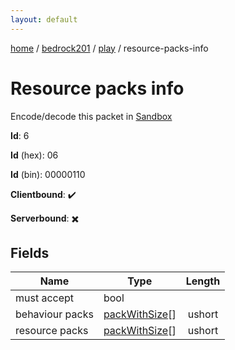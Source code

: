```yaml
---
layout: default
---
```


[home](/)  /  [bedrock201](/protocol/bedrock201)  /  [play](/protocol/bedrock201/play)  /  resource-packs-info

# Resource packs info

Encode/decode this packet in [Sandbox](../../../sandbox/bedrock201#Play.ResourcePacksInfo)

**Id**: 6

**Id** (hex): 06

**Id** (bin): 00000110

**Clientbound**: ✔️

**Serverbound**: ✖️

## Fields

Name | Type | Length
---|---|:---:
must accept | bool | [](/protocol/bedrock201/types/)
behaviour packs | [packWithSize](/protocol/bedrock201/types/pack-with-size)[] | ushort
resource packs | [packWithSize](/protocol/bedrock201/types/pack-with-size)[] | ushort
